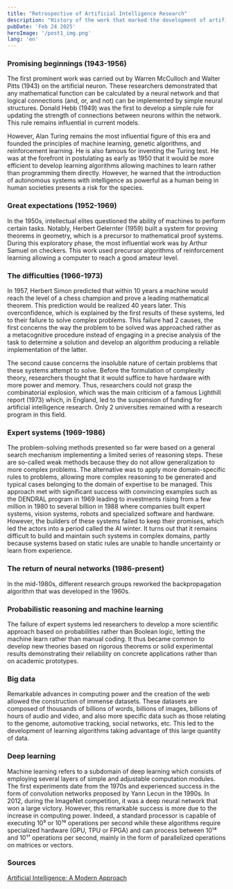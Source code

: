 ```yaml
---
title: "Retrospective of Artificial Intelligence Research"
description: "History of the work that marked the development of artificial intelligence"
pubDate: 'Feb 24 2025'
heroImage: '/post1_img.png'
lang: 'en'
---
```


### Promising beginnings (1943-1956)


The first prominent work was carried out by Warren McCulloch and Walter Pitts (1943) on the artificial neuron. These researchers demonstrated that any mathematical function can be calculated by a neural network and that logical connections (and, or, and not) can be implemented by simple neural structures. Donald Hebb (1949) was the first to develop a simple rule for updating the strength of connections between neurons within the network. This rule remains influential in current models.


However, Alan Turing remains the most influential figure of this era and founded the principles of machine learning, genetic algorithms, and reinforcement learning. He is also famous for inventing the Turing test. He was at the forefront in postulating as early as 1950 that it would be more efficient to develop learning algorithms allowing machines to learn rather than programming them directly. However, he warned that the introduction of autonomous systems with intelligence as powerful as a human being in human societies presents a risk for the species.


### Great expectations (1952-1969)


In the 1950s, intellectual elites questioned the ability of machines to perform certain tasks. Notably, Herbert Gelernter (1959) built a system for proving theorems in geometry, which is a precursor to mathematical proof systems. During this exploratory phase, the most influential work was by Arthur Samuel on checkers. This work used precursor algorithms of reinforcement learning allowing a computer to reach a good amateur level.


### The difficulties (1966-1973)


In 1957, Herbert Simon predicted that within 10 years a machine would reach the level of a chess champion and prove a leading mathematical theorem. This prediction would be realized 40 years later. This overconfidence, which is explained by the first results of these systems, led to their failure to solve complex problems. This failure had 2 causes, the first concerns the way the problem to be solved was approached rather as a metacognitive procedure instead of engaging in a precise analysis of the task to determine a solution and develop an algorithm producing a reliable implementation of the latter.


The second cause concerns the insoluble nature of certain problems that these systems attempt to solve. Before the formulation of complexity theory, researchers thought that it would suffice to have hardware with more power and memory. Thus, researchers could not grasp the combinatorial explosion, which was the main criticism of a famous Lighthill report (1973) which, in England, led to the suspension of funding for artificial intelligence research. Only 2 universities remained with a research program in this field.


### Expert systems (1969-1986)


The problem-solving methods presented so far were based on a general search mechanism implementing a limited series of reasoning steps. These are so-called weak methods because they do not allow generalization to more complex problems. The alternative was to apply more domain-specific rules to problems, allowing more complex reasoning to be generated and typical cases belonging to the domain of expertise to be managed. This approach met with significant success with convincing examples such as the DENDRAL program in 1969 leading to investments rising from a few million in 1980 to several billion in 1988 where companies built expert systems, vision systems, robots and specialized software and hardware. However, the builders of these systems failed to keep their promises, which led the actors into a period called the AI winter. It turns out that it remains difficult to build and maintain such systems in complex domains, partly because systems based on static rules are unable to handle uncertainty or learn from experience.


### The return of neural networks (1986-present)


In the mid-1980s, different research groups reworked the backpropagation algorithm that was developed in the 1960s.


### Probabilistic reasoning and machine learning


The failure of expert systems led researchers to develop a more scientific approach based on probabilities rather than Boolean logic, letting the machine learn rather than manual coding. It thus became common to develop new theories based on rigorous theorems or solid experimental results demonstrating their reliability on concrete applications rather than on academic prototypes.


### Big data


Remarkable advances in computing power and the creation of the web allowed the construction of immense datasets. These datasets are composed of thousands of billions of words, billions of images, billions of hours of audio and video, and also more specific data such as those relating to the genome, automotive tracking, social networks, etc. This led to the development of learning algorithms taking advantage of this large quantity of data.


### Deep learning


Machine learning refers to a subdomain of deep learning which consists of employing several layers of simple and adjustable computation modules. The first experiments date from the 1970s and experienced success in the form of convolution networks proposed by Yann Lecun in the 1990s. In 2012, during the ImageNet competition, it was a deep neural network that won a large victory. However, this remarkable success is more due to the increase in computing power. Indeed, a standard processor is capable of executing 10⁹ or 10¹⁰ operations per second while these algorithms require specialized hardware (GPU, TPU or FPGA) and can process between 10¹⁴ and 10¹⁷ operations per second, mainly in the form of parallelized operations on matrices or vectors.


### Sources
[Artificial Intelligence: A Modern Approach](https://en.wikipedia.org/wiki/Artificial_Intelligence:_A_Modern_Approach)